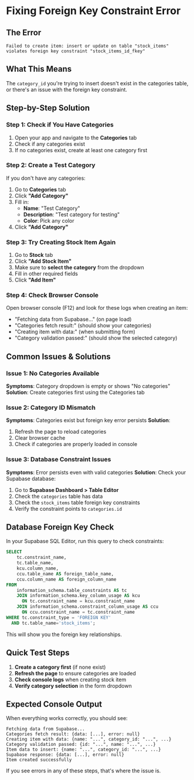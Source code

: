 # Fixing Foreign Key Constraint Error

## The Error
`Failed to create item: insert or update on table "stock_items" violates foreign key constraint "stock_items_id_fkey"`

## What This Means
The `category_id` you're trying to insert doesn't exist in the categories table, or there's an issue with the foreign key constraint.

## Step-by-Step Solution

### Step 1: Check if You Have Categories
1. Open your app and navigate to the **Categories** tab
2. Check if any categories exist
3. If no categories exist, create at least one category first

### Step 2: Create a Test Category
If you don't have any categories:
1. Go to **Categories** tab
2. Click **"Add Category"**
3. Fill in:
   - **Name**: "Test Category"
   - **Description**: "Test category for testing"
   - **Color**: Pick any color
4. Click **"Add Category"**

### Step 3: Try Creating Stock Item Again
1. Go to **Stock** tab
2. Click **"Add Stock Item"**
3. Make sure to **select the category** from the dropdown
4. Fill in other required fields
5. Click **"Add Item"**

### Step 4: Check Browser Console
Open browser console (F12) and look for these logs when creating an item:
- "Fetching data from Supabase..." (on page load)
- "Categories fetch result:" (should show your categories)
- "Creating item with data:" (when submitting form)
- "Category validation passed:" (should show the selected category)

## Common Issues & Solutions

### Issue 1: No Categories Available
**Symptoms**: Category dropdown is empty or shows "No categories"
**Solution**: Create categories first using the Categories tab

### Issue 2: Category ID Mismatch
**Symptoms**: Categories exist but foreign key error persists
**Solution**: 
1. Refresh the page to reload categories
2. Clear browser cache
3. Check if categories are properly loaded in console

### Issue 3: Database Constraint Issues
**Symptoms**: Error persists even with valid categories
**Solution**: Check your Supabase database:
1. Go to **Supabase Dashboard > Table Editor**
2. Check the `categories` table has data
3. Check the `stock_items` table foreign key constraints
4. Verify the constraint points to `categories.id`

## Database Foreign Key Check

In your Supabase SQL Editor, run this query to check constraints:

```sql
SELECT 
    tc.constraint_name, 
    tc.table_name, 
    kcu.column_name, 
    ccu.table_name AS foreign_table_name,
    ccu.column_name AS foreign_column_name 
FROM 
    information_schema.table_constraints AS tc 
    JOIN information_schema.key_column_usage AS kcu
      ON tc.constraint_name = kcu.constraint_name
    JOIN information_schema.constraint_column_usage AS ccu
      ON ccu.constraint_name = tc.constraint_name
WHERE tc.constraint_type = 'FOREIGN KEY' 
  AND tc.table_name='stock_items';
```

This will show you the foreign key relationships.

## Quick Test Steps

1. **Create a category first** (if none exist)
2. **Refresh the page** to ensure categories are loaded
3. **Check console logs** when creating stock item
4. **Verify category selection** in the form dropdown

## Expected Console Output

When everything works correctly, you should see:
```
Fetching data from Supabase...
Categories fetch result: {data: [...], error: null}
Creating item with data: {name: "...", category_id: "...", ...}
Category validation passed: {id: "...", name: "...", ...}
Item data to insert: {name: "...", category_id: "...", ...}
Supabase response: {data: [...], error: null}
Item created successfully
```

If you see errors in any of these steps, that's where the issue is.
